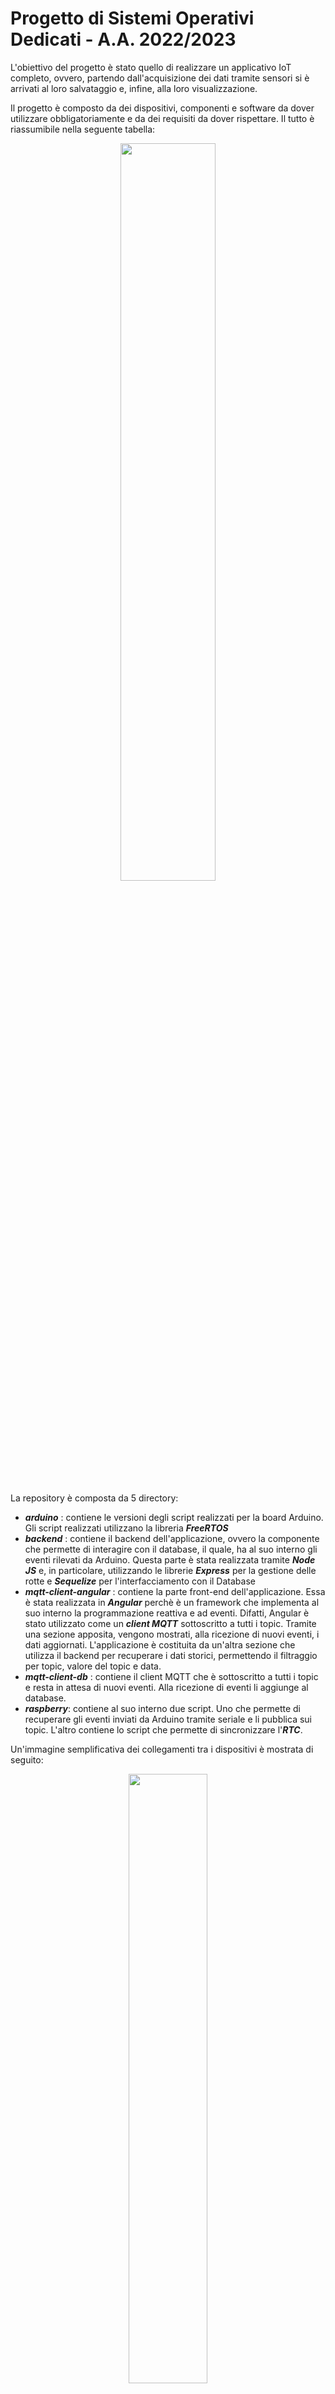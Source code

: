 
# Progetto di Sistemi Operativi Dedicati - A.A. 2022/2023

L'obiettivo del progetto è stato quello di realizzare un applicativo IoT completo, ovvero, partendo dall'acquisizione dei dati  tramite sensori si è arrivati al loro salvataggio e, infine, alla loro visualizzazione.

Il progetto è composto da dei dispositivi, componenti e software da dover utilizzare obbligatoriamente e da dei requisiti da dover rispettare. Il tutto è riassumibile nella seguente tabella:
<p align="center">
  <img width="55%" height="55%" src="https://github.com/samueleleli/IoT_application/assets/45701240/97a623f8-8d48-4435-a6d9-0a14ec49aa9a">
</p>

La repository è composta da 5 directory:

- _**arduino**_ : contiene le versioni degli script realizzati per la board Arduino. Gli script realizzati utilizzano la libreria _**FreeRTOS**_
- _**backend**_ : contiene il backend dell'applicazione, ovvero la componente che permette di interagire con il database, il quale, ha al suo interno gli eventi rilevati da Arduino. Questa parte è stata realizzata tramite _**Node JS**_ e, in particolare, utilizzando le librerie _**Express**_ per la gestione delle rotte e _**Sequelize**_ per l'interfacciamento con il Database
- _**mqtt-client-angular**_ : contiene la parte front-end dell'applicazione. Essa è stata realizzata in _**Angular**_ perchè è un framework che implementa al suo interno la programmazione reattiva e ad eventi. Difatti, Angular è stato utilizzato come un _**client MQTT**_ sottoscritto a tutti i topic. Tramite una sezione apposita, vengono mostrati, alla ricezione di nuovi eventi, i dati aggiornati. L'applicazione è costituita da un'altra sezione che utilizza il backend per recuperare i dati storici, permettendo il filtraggio per topic, valore del topic e data.
- _**mqtt-client-db**_ : contiene il client MQTT che è sottoscritto a tutti i topic e resta in attesa di nuovi eventi. Alla ricezione di eventi li aggiunge al database.
- _**raspberry**_: contiene al suo interno due script. Uno che permette di recuperare gli eventi inviati da Arduino tramite seriale e li pubblica sui topic. L'altro contiene lo script che permette di sincronizzare l'_**RTC**_.

Un'immagine semplificativa dei collegamenti tra i dispositivi è mostrata di seguito:
<p align="center">
    <img width="50%" height="50%" src="https://github.com/samueleleli/IoT_application/assets/57714440/bf883553-3480-4710-9389-9df6c29518f3">

</p>

## Installazioni necessarie nel pc Ubuntu

### Mosquitto: Broker MQTT
1) Installare Mosquitto
```bash
sudo apt install mosquitto mosquitto-clients -y
```

2) Modificare il file di configurazione

```bash
sudo nano /etc/mosquitto/mosquitto.conf
```
3) Copiare il contenuto accessibile da questo [link](https://github.com/samueleleli/IoT_application/blob/main/mqtt-client-db/mosquitto.conf) e incollarlo nell'editor appena aperto. Chiudere e salvare il file attraverso CTRL+O e poi CTRL+X

4) Caricare il file di configurazione appena modificato

```bash
sudo systemctl stop mosquitto
sudo mosquitto -c /etc/mosquitto/mosquitto.conf -v

(verificare il corretto avvio e premere CTRL+C per fermarlo)
```

5) Riavviare e abilitare l'avvio di mosquitto al boot del sistema operativo
```bash
sudo systemctl restart mosquitto
sudo systemctl enable mosquitto
``` 
6) Per verificare lo stato del servizio in qualsiasi momento
```bash
sudo systemctl status mosquitto
``` 
### Database MySQL: Salvataggio dei dati
   1) Installare MySQL Server
        ```bash
        sudo apt install mysql-server
        ``` 
   2) Installare Apache2
        ```bash
        sudo apt-get install apache2
        ``` 
   3) Verificare lo stato dei servizi
        ```bash
        sudo systemctl status mysql
        sudo systemctl status apache2
        ```
   4) Installare PHP
        ```bash
        sudo apt install php
        ```
   5) Installare PhpMyAdmin
        ```bash
        sudo apt install phpmyadmin
        nei menu che compaiono:
            -> apache2 (premere barra spaziatrice) e OK
            -> yes
            -> password: 123456
        ```
   6) Abilitare mbstring (per gestione stringhe in PHP) e riavviare apache2
        ```bash
        sudo phpenmod mbstring
        sudo systemctl restart apache2
        ```
   7) Creazione di un utente MySQL (root\_sod) con tutti i privilegi (password scelta: mysqlserver2023)
        ```bash
        # accesso tramite utente root
        sudo mysql -u root -p
            -> password: 12345678 (la stessa definita prima)
        # si entra nella shell mysql
        sql> CREATE USER 'root_sod'@'%' IDENTIFIED BY 'mysqlserver2023';
        sql> GRANT ALL PRIVILEGES ON '*.*' TO 'root_sod'@'%' WITH GRANT OPTION;
        sql> FLUSH PRIVILEGES;
        sql> EXIT;
        ```
   8) Accedere da browser all'indirizzo http://localhost/phpmyadmin/ con le credenziali dell'utente appena creato
    


## Autori

- [Lisa Burini](https://github.com/lisaburini)
- [Anna Di Gaetano](https://github.com/Annadiga)
- [Matteo Ferretti](https://github.com/MatteoFerretti98)
- [Samuele Leli](https://github.com/samueleleli)

